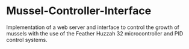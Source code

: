 # Mussel-Controller-Interface
Implementation of a web server and interface to control the growth of mussels with the use of the Feather Huzzah 32 microcontroller and PID control systems.
